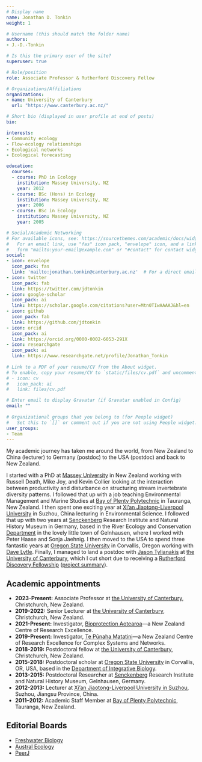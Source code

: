```yaml
---
# Display name
name: Jonathan D. Tonkin
weight: 1

# Username (this should match the folder name)
authors:
- J.-D.-Tonkin

# Is this the primary user of the site?
superuser: true

# Role/position
role: Associate Professor & Rutherford Discovery Fellow

# Organizations/Affiliations
organizations:
- name: University of Canterbury
  url: "https://www.canterbury.ac.nz/"

# Short bio (displayed in user profile at end of posts)
bio: 

interests:
- Community ecology
- Flow-ecology relationships
- Ecological networks
- Ecological forecasting

education:
  courses:
  - course: PhD in Ecology
    institution: Massey University, NZ
    year: 2012
  - course: BSc (Hons) in Ecology
    institution: Massey University, NZ
    year: 2006
  - course: BSc in Ecology
    institution: Massey University, NZ
    year: 2005

# Social/Academic Networking
# For available icons, see: https://sourcethemes.com/academic/docs/widgets/#icons
#   For an email link, use "fas" icon pack, "envelope" icon, and a link in the
#   form "mailto:your-email@example.com" or "#contact" for contact widget.
social:
- icon: envelope
  icon_pack: fas
  link: 'mailto:jonathan.tonkin@canterbury.ac.nz'  # For a direct email link, use "mailto:test@example.org". OR  #contact
- icon: twitter
  icon_pack: fab
  link: https://twitter.com/jdtonkin
- icon: google-scholar
  icon_pack: ai
  link: https://scholar.google.com/citations?user=Mtn0TIwAAAAJ&hl=en
- icon: github
  icon_pack: fab
  link: https://github.com/jdtonkin
- icon: orcid
  icon_pack: ai
  link: https://orcid.org/0000-0002-6053-291X
- icon: researchgate
  icon_pack: ai
  link: https://www.researchgate.net/profile/Jonathan_Tonkin
  
# Link to a PDF of your resume/CV from the About widget.
# To enable, copy your resume/CV to `static/files/cv.pdf` and uncomment the lines below.  
# - icon: cv
#   icon_pack: ai
#   link: files/cv.pdf

# Enter email to display Gravatar (if Gravatar enabled in Config)
email: ""
  
# Organizational groups that you belong to (for People widget)
#   Set this to `[]` or comment out if you are not using People widget.  
user_groups:
- Team
---
```



My academic journey has taken me around the world, from New Zealand to China (lecturer) to Germany (postdoc) to the USA (postdoc) and back to New Zealand.  

I started with a PhD at [Massey University](http://www.massey.ac.nz/) in New Zealand working with Russell Death, Mike Joy, and Kevin Collier looking at the interaction between productivity and disturbance on structuring stream invertebrate diversity patterns. I followed that up with a job teaching Environmental Management and Marine Studies at [Bay of Plenty Polytechnic](http://www.boppoly.ac.nz/) in Tauranga, New Zealand. I then spent one exciting year at [Xi’an Jiaotong-Liverpool University](http://www.xjtlu.edu.cn/en/) in Suzhou, China lecturing in Environmental Science. I followed that up with two years at [Senckenberg](http://www.senckenberg.de/root/index.php?page_id=71) Research Institute and Natural History Museum in Germany, based in the River Ecology and Conservation [Department](http://www.senckenberg.de/root/index.php?page_id=5217&organisation=true&institutID=1&abteilungID=26) in the lovely little town of Gelnhausen, where I worked with Peter Haase and Sonja Jaehnig. I then moved to the USA to spend three fantastic years at <a href="http://oregonstate.edu/">Oregon State University</a> in Corvallis, Oregon working with [Dave Lytle](https://lytlelab.science.oregonstate.edu/). Finally, I managed to land a postdoc with [Jason Tylianakis](https://www.tylianakislab.org/) at [the University of Canterbury](https://www.canterbury.ac.nz/), which I cut short due to receiving a [Rutherford Discovery Fellowship](https://www.royalsociety.org.nz/what-we-do/funds-and-opportunities/rutherford-discovery-fellowships/) ([project summary](https://www.royalsociety.org.nz/what-we-do/funds-and-opportunities/rutherford-discovery-fellowships/rutherford-discovery-fellowship-recipients/new-rsnz-content-2)). 


## Academic appointments  
* **2023-Present:** Associate Professor at [the University of Canterbury](https://www.canterbury.ac.nz/), Christchurch, New Zealand.  
* **2019-2022:** Senior Lecturer at [the University of Canterbury](https://www.canterbury.ac.nz/), Christchurch, New Zealand.  
* **2021-Present:** Investigator, [Bioprotection Aotearoa](https://bioprotection.org.nz/)—a New Zealand Centre of Research Excellence.  
* **2019-Present:** Investigator, [Te Pūnaha Matatini](https://www.tepunahamatatini.ac.nz/)—a New Zealand Centre of Research Excellence for Complex Systems and Networks.  
* **2018-2019:** Postdoctoral fellow at [the University of Canterbury](https://www.canterbury.ac.nz/), Christchurch, New Zealand.  
* **2015-2018:** Postdoctoral scholar at [Oregon State University](http://oregonstate.edu/) in Corvallis, OR, USA, based in the [Department of Integrative Biology](http://ib.oregonstate.edu/).  
* **2013-2015:** Postdoctoral Researcher at [Senckenberg](http://www.senckenberg.de/root/index.php?page_id=71) Research Institute and Natural History Museum, Gelnhausen, Germany.  
* **2012-2013:** Lecturer at [Xi’an Jiaotong-Liverpool University in Suzhou](http://www.xjtlu.edu.cn/en/), Suzhou, Jiangsu Province, China.  
* **2011–2012:** Academic Staff Member at [Bay of Plenty Polytechnic](http://www.boppoly.ac.nz/), Tauranga, New Zealand.  


## Editorial Boards
- [Freshwater Biology](http://onlinelibrary.wiley.com/journal/10.1111/(ISSN)1365-2427)
- [Austral Ecology](https://onlinelibrary.wiley.com/journal/14429993)
- [PeerJ](https://peerj.com/)
